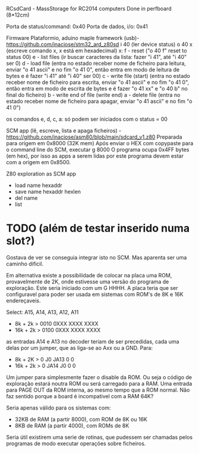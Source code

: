 RCsdCard - MassStorage for RC2014 computers
Done in perfboard (8*12cm)

Porta de status/command: 0x40
Porta de dados, i/o: 0x41

Firmware 
Plataformio, aduino maple framework (usb)- https://github.com/inaciose/stm32_ard_z80sd
i 40 (ler device status)
o 40 x (escreve comando x, x está em hexadecimal)
x:
f - reset ("o 40 f" reset to status 00)
e - list files (ir buscar caracteres da lista: fazer "i 41", até "i 40" ser 0)
d - load file (entra no estado receber nome de ficheiro para leitura, enviar "o 41 ascii" e no fim "o 41 0", então entra em modo de leitura de bytes e é fazer "i 41" até "i 40" ser 00)
c - write file (start) (entra no estado receber nome de ficheiro para escrita, enviar "o 41 ascii" e no fim "o 41 0", então entra em modo de escrita de bytes e é fazer "o 41 xx" e "o 40 b" no final do ficheiro)
b - write end of file (write end)
a - delete file (entra no estado receber nome de ficheiro para apagar, enviar "o 41 ascii" e no fim "o 41 0")

os comandos e, d, c, a: só podem ser iniciados com o status = 00

SCM app (lê, escreve, lista e apaga ficheiros) - 
https://github.com/inaciose/asm80/blob/main/sdcard_v1.z80
Preparada para origem em 0x8000 (32K mem)
Após enviar o HEX com copypaste para o command line do SCM, executar g 8000
O programa ocupa 0x4FF bytes (em hex), por isso as apps a serem lidas por este programa devem estar com a origem em 0x8500.

Z80 exploration as SCM app
- load name hexaddr
- save name hexaddr hexlen
- del name
- list

# TODO (além de testar inserido numa slot?)

Gostava de ver se conseguia integrar isto no SCM. Mas aparenta ser uma caminho dificil.

Em alternativa existe a possibilidade de colocar na placa uma ROM, provavelmente de 2K, onde estivesse uma versão do programa de exploração. Este seria iniciado com um G HHHH.
A placa teria que ser configuravel para poder ser usada em sistemas com ROM's de 8K e 16K endereçaveis.

Select: A15, A14, A13, A12, A11
- 8k + 2k   > 0010 0XXX XXXX XXXX
- 16k + 2k  > 0100 0XXX XXXX XXXX

as entradas A14 e A13 no decoder teriam de ser precedidas, cada uma delas por um jumper, que as liga-se ao Axx ou a GND. Para:
- 8k + 2K  > 0 J0 JA13 0 0
- 16k + 2k > 0 JA14 J0 0 0

Um jumper para simplesmente fazer o disable da ROM. Ou seja o código de exploração estará noutra ROM ou será carregado para a RAM.
Uma entrada para PAGE OUT da ROM interna, ao mesmo tempo que a ROM normal. Não faz sentido porque a board é incompativel com a RAM 64K?

Seria apenas válido para os sistemas com:
- 32KB de RAM (a partir 8000), com ROM de 8K ou 16K
- 8KB de RAM (a partir 4000), com ROMs de 8K

Seria útil existirem uma serie de rotinas, que pudessem ser chamadas pelos programas de modo executar operações sobre ficheiros.
